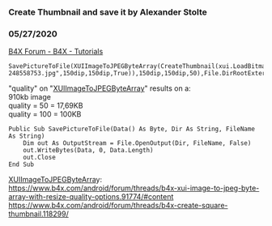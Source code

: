 ###  Create Thumbnail and save it by Alexander Stolte
### 05/27/2020
[B4X Forum - B4X - Tutorials](https://www.b4x.com/android/forum/threads/118300/)

```B4X
SavePictureToFile(XUIImageToJPEGByteArray(CreateThumbnail(xui.LoadBitmapResize(File.DirAssets,"Snapchat-248558753.jpg",150dip,150dip,True)),150dip,150dip,50),File.DirRootExternal,"test.jpg")
```

  
"quality" on "[XUIImageToJPEGByteArray](https://www.b4x.com/android/forum/threads/b4x-xui-image-to-jpeg-byte-array-with-resize-quality-options.91774/#content)" results on a:  
910kb image  
quality = 50 = 17,69KB  
quality = 100 = 100KB  
  

```B4X
Public Sub SavePictureToFile(Data() As Byte, Dir As String, FileName As String)  
    Dim out As OutputStream = File.OpenOutput(Dir, FileName, False)  
    out.WriteBytes(Data, 0, Data.Length)  
    out.Close  
End Sub
```

  
[XUIImageToJPEGByteArra](https://www.b4x.com/android/forum/threads/b4x-xui-image-to-jpeg-byte-array-with-resize-quality-options.91774/#content)y:  
<https://www.b4x.com/android/forum/threads/b4x-xui-image-to-jpeg-byte-array-with-resize-quality-options.91774/#content>  
<https://www.b4x.com/android/forum/threads/b4x-create-square-thumbnail.118299/>
